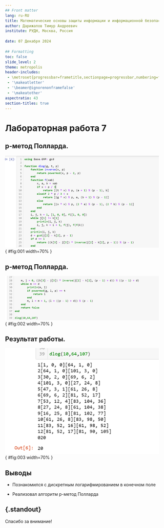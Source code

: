 ```yaml
---
## Front matter
lang: ru-RU
title: Математические основы защиты информации и информационной безопасности
author: Дарижапов Тимур Андреевич
institute: РУДН, Москва, Россия

date: 07 Декабря 2024

## Formatting
toc: false
slide_level: 2
theme: metropolis
header-includes: 
 - \metroset{progressbar=frametitle,sectionpage=progressbar,numbering=fraction}
 - '\makeatletter'
 - '\beamer@ignorenonframefalse'
 - '\makeatother'
aspectratio: 43
section-titles: true
---
```


# Лабораторная работа 7

## р-метод Полларда.

![Реализация программы](image/1.png){ #fig:001 width=70% }

## р-метод Полларда.

![Реализация программы](image/2.png){ #fig:002 width=70% }

## Результат работы.

![Вывод программы](image/3.png){ #fig:003 width=70% }

## Выводы

- Познакомился с дискретным логарифмированием в конечном поле

- Реализовал алгоритм р-метод Полларда


## {.standout}

Спасибо за внимание!
